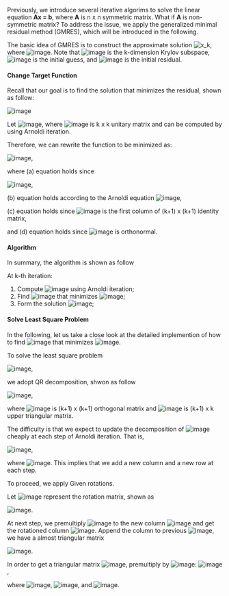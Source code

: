 Previously, we introduce several iterative algorims to solve the linear equation **Ax = b**,
where **A** is n x n symmetric matrix. What if **A** is non-symmetric matrix? To address the issue, we apply the generalized minimal residual method (GMRES), which will be introduced in the following.

The basic idea of GMRES is to construct the approximate solution ![x_k](https://user-images.githubusercontent.com/29106484/61744118-245a3980-ad5c-11e9-80c7-157a8c3daca1.png), where ![image](https://user-images.githubusercontent.com/29106484/61745044-4d7bc980-ad5e-11e9-82a0-b4004d4917aa.png). Note that ![image](https://user-images.githubusercontent.com/29106484/61744521-21ac1400-ad5d-11e9-8f58-eb549be1cb4c.png) is the k-dimension Krylov subspace,  ![image](https://user-images.githubusercontent.com/29106484/61744592-4bfdd180-ad5d-11e9-97d0-730d298e1dcf.png) is the initial guess, and ![image](https://user-images.githubusercontent.com/29106484/61744636-69cb3680-ad5d-11e9-9231-f768d5ccfb82.png) is the initial residual.

#### Change Target Function

Recall that our goal is to find the solution that minimizes the residual, shown as follow:

![image](https://user-images.githubusercontent.com/29106484/61746931-68e8d380-ad62-11e9-9f2d-3213051963e8.png)

Let ![image](https://user-images.githubusercontent.com/29106484/61745398-1eb22300-ad5f-11e9-81b2-02cc4477e0df.png), where ![image](https://user-images.githubusercontent.com/29106484/61745672-aac44a80-ad5f-11e9-902c-f665e9e98f52.png) is k x k unitary matrix and can be computed by using Arnoldi iteration.

Therefore, we can rewrite the function to be minimized as:

![image](https://user-images.githubusercontent.com/29106484/61752469-65a91400-ad71-11e9-883c-a3931e63faaa.png),

where (a) equation holds since 

![image](https://user-images.githubusercontent.com/29106484/61752264-abb1a800-ad70-11e9-8be7-8e9944995aff.png),

(b) equation holds according to the Arnoldi equation ![image](https://user-images.githubusercontent.com/29106484/61751536-5a081e00-ad6e-11e9-8492-547903420c18.png),

(c) equation holds since ![image](https://user-images.githubusercontent.com/29106484/61752522-8d987780-ad71-11e9-8ada-f21af4583171.png) is the first column of (k+1) x (k+1) identity matrix,

and (d) equation holds since ![image](https://user-images.githubusercontent.com/29106484/61752567-bcaee900-ad71-11e9-8b11-cb14e9c2c6e5.png) is orthonormal.

#### Algorithm
In summary, the algorithm is shown as follow

At k-th iteration:
1. Compute ![image](https://user-images.githubusercontent.com/29106484/61754329-51b4e080-ad78-11e9-9865-c0441b5f8f46.png) using Arnoldi iteration;
2. Find ![image](https://user-images.githubusercontent.com/29106484/61754386-9771a900-ad78-11e9-83af-387414cece3f.png) that minimizes ![image](https://user-images.githubusercontent.com/29106484/61754736-03084600-ad7a-11e9-99d2-b8246d3c4999.png);
3. Form the solution ![image](https://user-images.githubusercontent.com/29106484/61754441-d1db4600-ad78-11e9-84d4-e445f8f777f7.png);

#### Solve Least Square Problem
In the following, let us take a close look at the detailed implemention of how to find ![image](https://user-images.githubusercontent.com/29106484/61754386-9771a900-ad78-11e9-83af-387414cece3f.png) that minimizes ![image](https://user-images.githubusercontent.com/29106484/61754736-03084600-ad7a-11e9-99d2-b8246d3c4999.png). 

To solve the least square problem 

![image](https://user-images.githubusercontent.com/29106484/61755151-ebca5800-ad7b-11e9-85e6-a51efdcb233f.png), 

we adopt QR decomposition, shwon as follow

![image](https://user-images.githubusercontent.com/29106484/61755562-d3f3d380-ad7d-11e9-8bfe-02a52d9e0c8f.png),

where ![image](https://user-images.githubusercontent.com/29106484/61755585-f38afc00-ad7d-11e9-9b59-d9a5075f39ce.png) is (k+1) x (k+1) orthogonal matrix and ![image](https://user-images.githubusercontent.com/29106484/61755618-0ef60700-ad7e-11e9-8329-b6f8522df30d.png) is (k+1) x k upper triangular matrix.

The difficulty is that we expect to update the decomposition of ![image](https://user-images.githubusercontent.com/29106484/61755723-77dd7f00-ad7e-11e9-868e-e10b7d45aca7.png) cheaply at each step of Arnoldi iteration. That is,

![image](https://user-images.githubusercontent.com/29106484/61755894-33061800-ad7f-11e9-894b-e061729a24ae.png),

where ![image](https://user-images.githubusercontent.com/29106484/61755943-6cd71e80-ad7f-11e9-946f-e6cb7bbf13a4.png). This implies that we add a new column and a new row at each step.

To proceed, we apply Given rotations.

Let ![image](https://user-images.githubusercontent.com/29106484/61798057-40a6b680-adee-11e9-8a9a-aff7dcd33cd6.png) represent the rotation matrix, shown as 

![image](https://user-images.githubusercontent.com/29106484/61797929-fde4de80-aded-11e9-96d2-05eb3b95722e.png).

At next step, we premultiply ![image](https://user-images.githubusercontent.com/29106484/61798057-40a6b680-adee-11e9-8a9a-aff7dcd33cd6.png) to the new column ![image](https://user-images.githubusercontent.com/29106484/61755943-6cd71e80-ad7f-11e9-946f-e6cb7bbf13a4.png) and get the rotationed column ![image](https://user-images.githubusercontent.com/29106484/61801650-bf9eed80-adf4-11e9-89e3-de7eb4bae27c.png). Append the column to previous 
![image](https://user-images.githubusercontent.com/29106484/61801217-02ac9100-adf4-11e9-8b4f-5f818c7b5583.png), we have a almost triangular matrix

![image](https://user-images.githubusercontent.com/29106484/61803078-26bda180-adf7-11e9-8de0-d606827b5c98.png).

In order to get a triangular matrix ![image](https://user-images.githubusercontent.com/29106484/61801745-eeb55f00-adf4-11e9-841d-3a4987a1da80.png), premultiply by ![image](https://user-images.githubusercontent.com/29106484/61801800-07257980-adf5-11e9-97b1-f1a5ae31eef2.png): ![image](https://user-images.githubusercontent.com/29106484/61802917-df371580-adf6-11e9-9f4c-1ee0835431b7.png),

where 
![image](https://user-images.githubusercontent.com/29106484/61803302-887e0b80-adf7-11e9-8a6a-a71ab79e81f7.png),
![image](https://user-images.githubusercontent.com/29106484/61803364-9fbcf900-adf7-11e9-9485-e08ab981db9a.png),
and
![image](https://user-images.githubusercontent.com/29106484/61803551-f75b6480-adf7-11e9-9eb2-a2f32484ba44.png).
